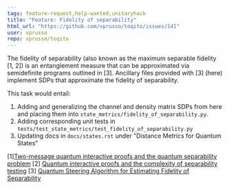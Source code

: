 ```yaml
---
tags: feature-request,help-wanted,unitaryhack
title: "Feature: Fidelity of separability"
html_url: "https://github.com/vprusso/toqito/issues/141"
user: vprusso
repo: vprusso/toqito
---
```


The fidelity of separability (also known as the maximum separable fidelity [1, 2]) is an entanglement measure that can be approximated via semidefinite programs outlined in [3]. Ancillary files provided with [3] (here) implement SDPs that approximate the fidelity of separability.  

This task would entail:

1. Adding and generalizing the channel and density matrix SDPs from here and placing them into `state_metrics/fidelity_of_separability.py`. 
2. Adding corresponding unit tests in `tests/test_state_metrics/test_fidelity_of_separability.py`
3. Updating docs in `docs/states.rst` under "Distance Metrics for Quantum States"

[1][Two-message quantum interactive proofs and the quantum separability problem](https://arxiv.org/abs/1211.6120)
[2] [Quantum interactive proofs and the complexity of separability testing](https://arxiv.org/abs/1308.5788)
[3] [Quantum Steering Algorithm for Estimating Fidelity of Separability](https://arxiv.org/abs/2303.07911)